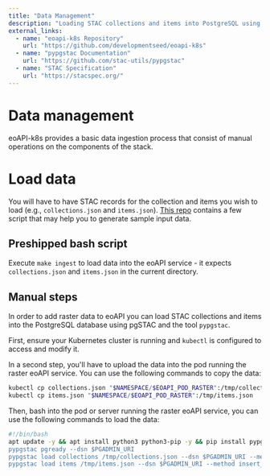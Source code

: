 ```yaml
---
title: "Data Management"
description: "Loading STAC collections and items into PostgreSQL using pypgstac"
external_links:
  - name: "eoapi-k8s Repository"
    url: "https://github.com/developmentseed/eoapi-k8s"
  - name: "pypgstac Documentation"
    url: "https://github.com/stac-utils/pypgstac"
  - name: "STAC Specification"
    url: "https://stacspec.org/"
---
```


# Data management

eoAPI-k8s provides a basic data ingestion process that consist of manual operations on the components of the stack.

# Load data

You will have to have STAC records for the collection and items you wish to load (e.g., `collections.json` and `items.json`).
[This repo](https://github.com/vincentsarago/MAXAR_opendata_to_pgstac) contains a few script that may help you to generate sample input data.

## Preshipped bash script

Execute `make ingest` to load data into the eoAPI service - it expects `collections.json` and `items.json` in the current directory.

## Manual steps

In order to add raster data to eoAPI you can load STAC collections and items into the PostgreSQL database using pgSTAC and the tool `pypgstac`.

First, ensure your Kubernetes cluster is running and `kubectl` is configured to access and modify it.

In a second step, you'll have to upload the data into the pod running the raster eoAPI service. You can use the following commands to copy the data:

```bash
kubectl cp collections.json "$NAMESPACE/$EOAPI_POD_RASTER":/tmp/collections.json
kubectl cp items.json "$NAMESPACE/$EOAPI_POD_RASTER":/tmp/items.json
```
Then, bash into the pod or server running the raster eoAPI service, you can use the following commands to load the data:

```bash
#!/bin/bash
apt update -y && apt install python3 python3-pip -y && pip install pypgstac[psycopg]';
pypgstac pgready --dsn $PGADMIN_URI
pypgstac load collections /tmp/collections.json --dsn $PGADMIN_URI --method insert_ignore
pypgstac load items /tmp/items.json --dsn $PGADMIN_URI --method insert_ignore
```
